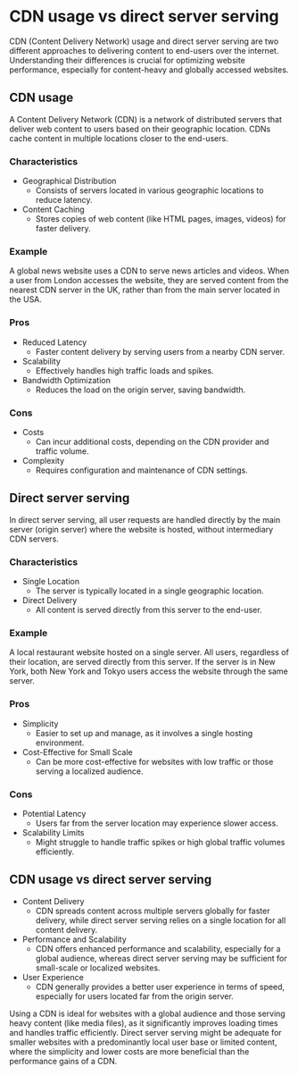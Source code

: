 # CDN usage vs direct server serving

CDN (Content Delivery Network) usage and direct server serving are two different approaches to delivering content to end-users over the internet. Understanding their differences is crucial for optimizing website performance, especially for content-heavy and globally accessed websites.

## CDN usage

A Content Delivery Network (CDN) is a network of distributed servers that deliver web content to users based on their geographic location. CDNs cache content in multiple locations closer to the end-users.

### Characteristics

- Geographical Distribution
  - Consists of servers located in various geographic locations to reduce latency.
- Content Caching
  - Stores copies of web content (like HTML pages, images, videos) for faster delivery.

### Example

A global news website uses a CDN to serve news articles and videos. When a user from London accesses the website, they are served content from the nearest CDN server in the UK, rather than from the main server located in the USA.

### Pros

- Reduced Latency
  - Faster content delivery by serving users from a nearby CDN server.
- Scalability
  - Effectively handles high traffic loads and spikes.
- Bandwidth Optimization
  - Reduces the load on the origin server, saving bandwidth.

### Cons

- Costs
  - Can incur additional costs, depending on the CDN provider and traffic volume.
- Complexity
  - Requires configuration and maintenance of CDN settings.

## Direct server serving

In direct server serving, all user requests are handled directly by the main server (origin server) where the website is hosted, without intermediary CDN servers.

### Characteristics

- Single Location
  - The server is typically located in a single geographic location.
- Direct Delivery
  - All content is served directly from this server to the end-user.

### Example

A local restaurant website hosted on a single server. All users, regardless of their location, are served directly from this server. If the server is in New York, both New York and Tokyo users access the website through the same server.

### Pros

- Simplicity
  - Easier to set up and manage, as it involves a single hosting environment.
- Cost-Effective for Small Scale
  - Can be more cost-effective for websites with low traffic or those serving a localized audience.

### Cons

- Potential Latency
  - Users far from the server location may experience slower access.
- Scalability Limits
  - Might struggle to handle traffic spikes or high global traffic volumes efficiently.

## CDN usage vs direct server serving

- Content Delivery
  - CDN spreads content across multiple servers globally for faster delivery, while direct server serving relies on a single location for all content delivery.
- Performance and Scalability
  - CDN offers enhanced performance and scalability, especially for a global audience, whereas direct server serving may be sufficient for small-scale or localized websites.
- User Experience
  - CDN generally provides a better user experience in terms of speed, especially for users located far from the origin server.

Using a CDN is ideal for websites with a global audience and those serving heavy content (like media files), as it significantly improves loading times and handles traffic efficiently. Direct server serving might be adequate for smaller websites with a predominantly local user base or limited content, where the simplicity and lower costs are more beneficial than the performance gains of a CDN.


